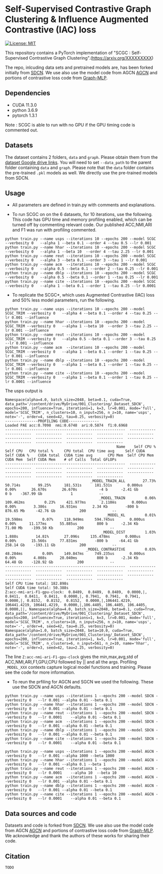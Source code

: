 # Self-Supervised Contrastive Graph Clustering & Influence Augmented Contrastive (IAC) loss
[![License: MIT](https://img.shields.io/badge/License-MIT-yellow.svg)](https://opensource.org/licenses/MIT)

This repository contains a PyTorch implementation of "SCGC : Self-Supervised Contrastive Graph Clustering".(https://arxiv.org/XXXXXXXXX)

The repo, inlcuding data sets and pretrained models are, has been forked initially from [SDCN](https://github.com/bdy9527/SDCN). We use also use the model code from AGCN [AGCN](https://github.com/ZhihaoPENG-CityU/MM21---AGCN) and portions of contrastive loss code from [Graph-MLP](https://github.com/yanghu819/Graph-MLP). 

## Dependencies
- CUDA 11.3.0
- python 3.6.9
- pytorch 1.3.1

Note : SCGC is able to run with no GPU if the GPU timing code is commented out. 

## Datasets

The dataset contains 2 folders, `data` and `graph`. Please obtain them from the [dataset Google drive links](https://github.com/bdy9527/SDCN/blob/master/README.md). You will need to set `--data_path` to the parent folder containing `data` and `graph`. Please note that the `data` folder contains the pre-trained `.pkl` models as well. We directly use the pre-trained models from SDCN.


## Usage
- All parameters are defined in train.py with comments and explanations. 

- To run SCGC on on the 6 datasets, for 10 iterations, use the following. This code has GPU time and memory profiling enabled, which can be turned off by commenting relevant code. Our published ACC,NMI,ARI and F1 was run with profiling commented. 
```
python train.py --name usps --iterations 10 --epochs 200 --model SCGC --verbosity 0   --alpha 1 --beta 0.1 --order 4 --tau 0.5 --lr 0.001 
python train.py --name hhar --iterations 10 --epochs 200 --model SCGC --verbosity 0   --alpha 1 --beta 10  --order 4 --tau 2.25 --lr 0.001 
python train.py --name reut --iterations 10 --epochs 200 --model SCGC --verbosity 0   --alpha 3 --beta 0.1 --order 3 --tau 1 --lr 0.001 
python train.py --name acm  --iterations 10 --epochs 200 --model SCGC --verbosity 0   --alpha 0.5 --beta 0.1 --order 2 --tau 0.25 --lr 0.001 
python train.py --name dblp --iterations 10 --epochs 200 --model SCGC --verbosity 0   --alpha 0.5 --beta 0.1 --order 1 --tau 0.25 --lr 0.001 
python train.py --name cite --iterations 10 --epochs 200 --model SCGC --verbosity 0   --alpha 1 --beta 0.1 --order 1 --tau 0.25 --lr 0.0001 
```

- To replicate the SCGC*, which uses Augmented Contrastive (IAC) loss and 50% less model parameters, run the following.
```
python train.py --name usps --iterations 10 --epochs 200 --model SCGC_TRIM --verbosity 0   --alpha 4 --beta 0.1 --order 4 --tau 0.25 --lr 0.001 --influence
python train.py --name hhar --iterations 10 --epochs 200 --model SCGC_TRIM --verbosity 0   --alpha 1 --beta 10  --order 3 --tau 2.25 --lr 0.001 --influence
python train.py --name reut --iterations 10 --epochs 200 --model SCGC_TRIM --verbosity 0   --alpha 0.5 --beta 0.1 --order 3 --tau 0.25 --lr 0.001 --influence
python train.py --name acm  --iterations 10 --epochs 200 --model SCGC_TRIM --verbosity 0   --alpha 1 --beta 0.1 --order 1 --tau 0.25 --lr 0.001 --influence
python train.py --name dblp --iterations 10 --epochs 200 --model SCGC_TRIM --verbosity 0   --alpha 1 --beta 0.1 --order 1 --tau 0.25 --lr 0.001 --influence
python train.py --name cite --iterations 10 --epochs 200 --model SCGC_TRIM --verbosity 0   --alpha 1 --beta 0.1 --order 1 --tau 0.25 --lr 0.0001 --influence
```
The usps output is
```
Namespace(alpha=4.0, batch_size=2048, beta=0.1, cuda=True, data_path='/content/drive/MyDrive/001_Clustering/_Dataset_SDCN', epochs=200, influence=True, iterations=1, k=3, lr=0.001, mode='full', model='SCGC_TRIM', n_clusters=10, n_input=256, n_z=10, name='usps', note='-', order=4, seed=42, tau=0.25, verbosity=0)
---------------PROFILING CODE--------------
Loaded PAE acc:0.7098  nmi:0.6748  ari:0.5874  f1:0.6968
-------------------------------------------------------  ------------  ------------  ------------  ------------  ------------  ------------  ------------  ------------  ------------  ------------  ------------  ------------  ------------  ------------  ------------  
                                                   Name    Self CPU %      Self CPU   CPU total %     CPU total  CPU time avg     Self CUDA   Self CUDA %    CUDA total  CUDA time avg       CPU Mem  Self CPU Mem      CUDA Mem  Self CUDA Mem    # of Calls  Total GFLOPs  
-------------------------------------------------------  ------------  ------------  ------------  ------------  ------------  ------------  ------------  ------------  ------------  ------------  ------------  ------------  ------------  ------------  ------------  
                                       _MODEL_TRAIN_ALL        27.73%       50.714s        99.25%      181.531s      181.531s       0.000us         0.00%       26.670s       26.670s          -4 b      -2.41 Gb           0 b    -367.99 Gb             1            --  
                                           _MODEL_TRAIN         0.06%     109.462ms         0.23%     421.977ms       2.110ms       0.000us         0.00%        3.386s      16.931ms       2.34 Kb        -800 b     876.65 Mb     -42.76 Gb           200            --  
                                              _MODEL_KL         0.01%      19.598ms         0.07%     118.949ms     594.745us       0.000us         0.00%      11.177ms      55.885us         800 b      -2.34 Kb      71.00 Mb    -199.50 Kb           200            --  
                                            _MODEL_DIST         1.03%        1.888s        14.81%       27.096s     135.478ms       0.000us         0.00%       15.566s      77.831ms        -800 b     -64.41 Gb     258.14 Gb    -193.11 Gb           200            --  
                                     _MODEL_CONTRASTIVE         0.03%      48.284ms         0.08%     149.847ms     749.235us       0.000us         0.00%        4.008s      20.040ms         800 b      -2.34 Kb      64.48 Gb    -128.92 Gb           200            --  
-------------------------------------------------------  ------------  ------------  ------------  ------------  ------------  ------------  ------------  ------------  ------------  ------------  ------------  ------------  ------------  ------------  ------------  
Self CPU time total: 182.898s
Self CUDA time total: 50.388s
Z:acc-nmi-ari-F1-gpu-clock:  0.8489,  0.8489,  0.8489,  0.0000,|, 0.8411,  0.8411,  0.8411,  0.0000,|, 0.7941,  0.7941,  0.7941,  0.0000,|, 0.8152,  0.8152,  0.8152,  0.0000,|,106441.4219, 106441.4219, 106441.4219,  0.0000,|,106.4405, 106.4405, 106.4405,  0.0000,||, Namespace(alpha=4.0, batch_size=2048, beta=0.1, cuda=True, data_path='/content/drive/MyDrive/001_Clustering/_Dataset_SDCN', epochs=200, influence=True, iterations=1, k=3, lr=0.001, mode='full', model='SCGC_TRIM', n_clusters=10, n_input=256, n_z=10, name='usps', note='-', order=4, seed=42, tau=0.25, verbosity=0)
Namespace(alpha=1.0, batch_size=2048, beta=10.0, cuda=True, data_path='/content/drive/MyDrive/001_Clustering/_Dataset_SDCN', epochs=200, influence=True, iterations=1, k=5, lr=0.001, mode='full', model='SCGC_TRIM', n_clusters=6, n_input=561, n_z=10, name='hhar', note='-', order=3, seed=42, tau=2.25, verbosity=0)
```
The line `Z:acc-nmi-ari-F1-gpu-clock` gives the min,max,avg,std of ACC,NMI,ARI,F1,GPU,CPU followed by || and all the args.
Profiling `_MODEL_XXX` contexts capture logical model functions and training. Please see the code for more information.


- To reun the prfiling for AGCN and SGCN we used the following. These use the SDCN and AGCN defaults.
```
python train.py --name usps --iterations 1 --epochs 200 --model SDCN --verbosity 0   --lr 0.001	--alpha 0.01 --beta 0.1
python train.py --name hhar --iterations 1 --epochs 200 --model SDCN --verbosity 0   --lr 0.001	--alpha 0.01 --beta 0.1
python train.py --name reut --iterations 1 --epochs 200 --model SDCN --verbosity 0   --lr 0.0001	--alpha 0.01 --beta 0.1
python train.py --name acm  --iterations 1 --epochs 200 --model SDCN --verbosity 0   --lr 0.001	--alpha 0.01 --beta 0.1
python train.py --name dblp --iterations 1 --epochs 200 --model SDCN --verbosity 0   --lr 0.001	--alpha 0.01 --beta 0.1
python train.py --name cite --iterations 1 --epochs 200 --model SDCN --verbosity 0   --lr 0.0001	--alpha 0.01 --beta 0.1

python train.py --name usps --iterations 1 --epochs 200 --model AGCN --verbosity 0   --lr 0.001	--alpha 1000 --beta 1000
python train.py --name hhar --iterations 1 --epochs 200 --model AGCN --verbosity 0   --lr 0.001	--alpha 0.1 --beta 1
python train.py --name reut --iterations 1 --epochs 200 --model AGCN --verbosity 0   --lr 0.0001	--alpha 10	--beta 10
python train.py --name acm  --iterations 1 --epochs 200 --model AGCN --verbosity 0   --lr 0.001	--alpha 0.01 --beta 0.1
python train.py --name dblp --iterations 1 --epochs 200 --model AGCN --verbosity 0   --lr 0.001	--alpha 0.01 --beta 0.1
python train.py --name cite --iterations 1 --epochs 200 --model AGCN --verbosity 0   --lr 0.0001	--alpha 0.01 --beta 0.1
```

## Data sources and code
Datasets and code is forked from [SDCN](https://github.com/bdy9527/SDCN). We use also use the model code from AGCN [AGCN](https://github.com/ZhihaoPENG-CityU/MM21---AGCN) and portions of contrastive loss code from [Graph-MLP](https://github.com/yanghu819/Graph-MLP). We acknowledge and thank the authors of these works for sharing their code.

## Citation
```
TODO
```
